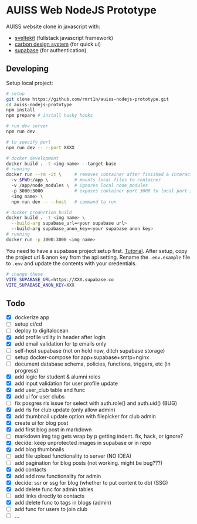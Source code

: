 # AUISS Web NodeJS Prototype

AUISS website clone in javascript with:

- [sveltekit](https://kit.svelte.dev/) (fullstack javascript framework)
- [carbon design system](https://www.carbondesignsystem.com/) (for quick ui)
- [supabase](https://supabase.io) (for authentication)

## Developing

Setup local project:

```bash
# setup
git clone https://github.com/rmrt1n/auiss-nodejs-prototype.git
cd auiss-nodejs-prototype
npm install
npm prepare # install husky hooks

# run dev server
npm run dev

# to specify port
npm run dev -- --port XXXX

# docker development
docker build . -t <img name> --target base
# running
docker run --rm -it \     # removes container after finished & interactive mode
  -v $PWD:/app \          # mounts local files to container
  -v /app/node_modules \  # ignores local node_modules
  -p 3000:3000            # exposes container port 3000 to local port 3000
  <img name> \
  npm run dev -- --host   # command to run

# docker production build
docker build . -t <img name> \
  --build-arg supabase_url=<your supabase url>
  --build-arg supabase_anon_key=<your supabase anon key>
# running
docker run -p 3000:3000 <img name>
```

You need to have a supabase project setup first. [Tutorial](https://supabase.com/docs).
After setup, copy the project url & anon key from the api setting. Rename the
`.env.example` file to `.env` and update the contents with your credentials.

```bash
# change these
VITE_SUPABASE_URL=https://XXX.supabase.co
VITE_SUPABASE_ANON_KEY=XXX
```

## Todo

- [x] dockerize app
- [ ] setup ci/cd
- [ ] deploy to digitalocean
- [x] add profile utility in header after login
- [x] add email validation for tp emails only
- [ ] self-host supabase (not on hold now, ditch supabase storage)
- [ ] setup docker-compose for app+supabase+smtp+nginx
- [ ] document database schema, policies, functions, triggers, etc (in progress)
- [x] add logic for student & alumni roles
- [x] add input validation for user profile update
- [x] add user_club table and func
- [x] add ui for user clubs
- [ ] fix posgres rls issue for select with auth.role() and auth.uid() (BUG)
- [x] add rls for club update (only allow admin)
- [x] add thumbnail update option with filepicker for club admin
- [x] create ui for blog post
- [x] add first blog post in markdown
- [ ] markdown img tag gets wrap by p getting indent. fix, hack, or ignore?
- [x] decide: keep unprotected images in supabase or in repo
- [x] add blog thumbnails
- [ ] add file upload functionality to server (NO IDEA)
- [ ] add pagination for blog posts (not working. might be bug???)
- [x] add contacts
- [x] add add row functionality for admin
- [x] decide: ssr or ssg for blog (whether to put content to db) (SSG)
- [x] add delete func for admin tables
- [ ] add links directly to contacts
- [x] add delete func to tags in blogs (admin)
- [ ] add func for users to join club
- [ ] ...
